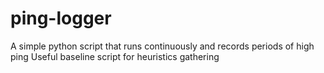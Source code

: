 # ping-logger
A simple python script that runs continuously and records periods of high ping
Useful baseline script for heuristics gathering
